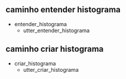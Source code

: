 ## caminho entender histograma
* entender_histograma
    - utter_entender_histograma

## caminho criar histograma 
* criar_histograma
    - utter_criar_histograma